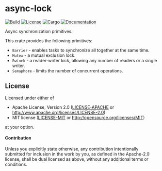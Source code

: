# async-lock

[![Build](https://github.com/smol-rs/async-lock/workflows/Build%20and%20test/badge.svg)](
https://github.com/smol-rs/async-lock/actions)
[![License](https://img.shields.io/badge/license-Apache--2.0_OR_MIT-blue.svg)](
https://github.com/smol-rs/async-lock)
[![Cargo](https://img.shields.io/crates/v/async-lock.svg)](
https://crates.io/crates/async-lock)
[![Documentation](https://docs.rs/async-lock/badge.svg)](
https://docs.rs/async-lock)

Async synchronization primitives.

This crate provides the following primitives:

* `Barrier` - enables tasks to synchronize all together at the same time.
* `Mutex` - a mutual exclusion lock.
* `RwLock` - a reader-writer lock, allowing any number of readers or a single writer.
* `Semaphore` - limits the number of concurrent operations.

## License

Licensed under either of

 * Apache License, Version 2.0 ([LICENSE-APACHE](LICENSE-APACHE) or http://www.apache.org/licenses/LICENSE-2.0)
 * MIT license ([LICENSE-MIT](LICENSE-MIT) or http://opensource.org/licenses/MIT)

at your option.

#### Contribution

Unless you explicitly state otherwise, any contribution intentionally submitted
for inclusion in the work by you, as defined in the Apache-2.0 license, shall be
dual licensed as above, without any additional terms or conditions.
